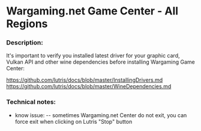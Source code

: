 # Wargaming.net Game Center - All Regions

### Description:
It's important to verify you installed latest driver for your graphic card, Vulkan API and other wine dependencies before installing Wargaming Game Center: 

https://github.com/lutris/docs/blob/master/InstallingDrivers.md
https://github.com/lutris/docs/blob/master/WineDependencies.md


### Technical notes:
- know issue:
-- sometimes Wargaming.net Center do not exit, you can force exit when clicking  on Lutris "Stop" button

